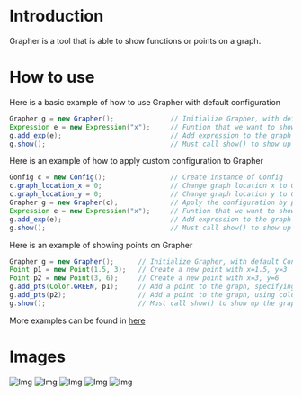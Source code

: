 ﻿﻿﻿﻿﻿﻿﻿# IntroductionGrapher is a tool that is able to show functions or points on a graph.# How to useHere is a basic example of how to use Grapher with default configuration```javaGrapher g = new Grapher();              // Initialize Grapher, with default ConfigExpression e = new Expression("x");     // Funtion that we want to show, here we use y=xg.add_exp(e);                           // Add expression to the graphg.show();                               // Must call show() to show up the graph on screen```Here is an example of how to apply custom configuration to Grapher```javaGonfig c = new Config();                // Create instance of Configc.graph_location_x = 0;                 // Change graph location x to 0c.graph_location_y = 0;                 // Change graph location y to 0Grapher g = new Grapher(c);             // Apply the configuration by passing it to GrapherExpression e = new Expression("x");     // Funtion that we want to show, here we use y=xg.add_exp(e);                           // Add expression to the graphg.show();                               // Must call show() to show up the graph on screen```Here is an example of showing points on Grapher```javaGrapher g = new Grapher();      // Initialize Grapher, with default ConfigPoint p1 = new Point(1.5, 3);   // Create a new point with x=1.5, y=3Point p2 = new Point(3, 6);     // Create a new point with x=3, y=6g.add_pts(Color.GREEN, p1);     // Add a point to the graph, specifying the colorg.add_pts(p2);                  // Add a point to the graph, using color in default configurationg.show();                       // Must call show() to show up the graph on screen```More examples can be found in [here](https://github.com/NielXu/JPlot/blob/master/src/grapher/Demo.java)# Images![Img](https://github.com/NielXu/JPlot/blob/master/resources/Simple%20Graph.jpg "Simple Graph")![Img](https://github.com/NielXu/JPlot/blob/master/resources/Custom%20Graph.jpg "Custom Graph")![Img](https://github.com/NielXu/JPlot/blob/master/resources/Points%20Graph.jpg "Points Graph")![Img](https://github.com/NielXu/JPlot/blob/master/resources/Functions%20and%20Points%20Graph.jpg "Functions and Points Graph")![Img](https://github.com/NielXu/JPlot/blob/master/resources/Beautiful%20Graph.jpg "Beautiful Graph")